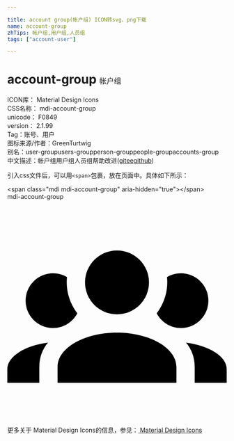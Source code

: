 ```yaml
---

title: account group(帐户组) ICON转svg、png下载
name: account-group
zhTips: 帐户组,用户组,人员组
tags: ["account-user"]

---
```


# account-group  <small style="font-size: 60%;font-weight: 100">帐户组</small>


<div class="detail-page">
<p>
<span>
ICON库：
<span class="badge-secondary badge">Material Design Icons</span> 
</span>
<br/>
<span>
CSS名称：
<span class="badge-secondary badge">mdi-account-group</span> 
</span>
<br/>
<span>
unicode：
<span class="badge-secondary badge">F0849</span> 
<copy-btn content='F0849' btn-title=""></copy-btn>
<copy-btn :content='String.fromCodePoint(parseInt("F0849", 16))' btn-title="复制U"></copy-btn>
</span>
<br/>
<span>
version：
<span class="badge-secondary badge">2.1.99</span> 
</span><br/><span>Tag：<span class="badge-light badge"><router-link to="/tags/account-user.html">账号、用户</router-link></span></span>
<br/>
<span>图标来源/作者：<span class="badge-light badge">GreenTurtwig</span></span> 
<br/>
<span>别名：<span class="badge-light badge">user-group</span><span class="badge-light badge">users-group</span><span class="badge-light badge">person-group</span><span class="badge-light badge">people-group</span><span class="badge-light badge">accounts-group</span></span><br/><span class="zh-detail">中文描述：<span class="badge-primary badge">帐户组</span><span class="badge-primary badge">用户组</span><span class="badge-primary badge">人员组</span><span class="help-link"><span>帮助改进</span>(<a href="https://gitee.com/liuwave/icon-helper/edit/master/json/material/account-group.json" target="_blank" rel="noopener noreferrer">gitee</a><a href="https://github.com/liuwave/icon-helper/edit/master/json/material/account-group.json" target="_blank" rel="noopener noreferrer">github</a></span>)</span><br/>
</p>
</div>
<div class="alert alert-dark">
  <i class="mdi mdi-account-group mdi-48px"></i>
  <i class="mdi mdi-account-group mdi-36px"></i>
  <i class="mdi mdi-account-group mdi-24px"></i>
  <i class="mdi mdi-account-group mdi-18px"></i>
</div>
<div>
  <p>引入css文件后，可以用<code>&lt;span&gt;</code>包裹，放在页面中。具体如下所示：    
  </p>
  <div class="alert alert-primary" style="font-size: 14px">
    &lt;span class="mdi mdi-account-group" aria-hidden="true"&gt;&lt;/span&gt;
    <copy-btn content='<span class="mdi mdi-account-group" aria-hidden="true"></span>'></copy-btn>
  </div>
  <div class="alert alert-secondary">
    <i class="mdi mdi-account-group"
    style="font-size: 24px"
    aria-hidden="true"></i> mdi-account-group
    <copy-btn content="mdi-account-group" btn-title="复制图标名称"></copy-btn>
  </div>
</div>
<div id="svg" class="svg-wrap">
<svg xmlns="http://www.w3.org/2000/svg" viewBox="0 0 24 24"><path d="M12,5.5A3.5,3.5 0 0,1 15.5,9A3.5,3.5 0 0,1 12,12.5A3.5,3.5 0 0,1 8.5,9A3.5,3.5 0 0,1 12,5.5M5,8C5.56,8 6.08,8.15 6.53,8.42C6.38,9.85 6.8,11.27 7.66,12.38C7.16,13.34 6.16,14 5,14A3,3 0 0,1 2,11A3,3 0 0,1 5,8M19,8A3,3 0 0,1 22,11A3,3 0 0,1 19,14C17.84,14 16.84,13.34 16.34,12.38C17.2,11.27 17.62,9.85 17.47,8.42C17.92,8.15 18.44,8 19,8M5.5,18.25C5.5,16.18 8.41,14.5 12,14.5C15.59,14.5 18.5,16.18 18.5,18.25V20H5.5V18.25M0,20V18.5C0,17.11 1.89,15.94 4.45,15.6C3.86,16.28 3.5,17.22 3.5,18.25V20H0M24,20H20.5V18.25C20.5,17.22 20.14,16.28 19.55,15.6C22.11,15.94 24,17.11 24,18.5V20Z" /></svg>
</div>
<detail full-name='mdi-account-group'></detail>
    
<div><p>更多关于 Material Design Icons的信息，参见：<a target="_blank" href="https://iconhelper.cn/material.html"> Material Design Icons</a>
</p></div>
